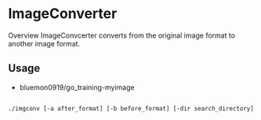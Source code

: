 ImageConverter
====

Overview
ImageConvcerter converts from the original image format to another image format.

## Usage
- bluemon0919/go_training-myimage

```

./imgconv [-a after_format] [-b before_format] [-dir search_directory]
```
